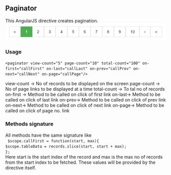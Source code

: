 ## Paginator
This AngularJS directive creates pagination.
<br />
![Paginator](https://raw.githubusercontent.com/vinigem/AngularJS/master/Paginator/Paginator.jpg?_sm_au_=ijsz9M48KqZsQ75q)

### Usage
`<paginator view-count="5" page-count="10" total-count="100" on-first="callFirst" on-last="callLast" on-prev="callPrev" on-next="callNext" on-page="callPage"/>`

view-count -> No of records to be displayed on the screen
page-count -> No of page links to be displayed at a time
total-count -> To tal no of records
on-first -> Method to be called on click of first link
on-last-> Method to be called on click of last link
on-prev-> Method to be called on click of prev link
on-next-> Method to be called on click of next link
on-page-> Method to be called on click of page no. link

### Methods signature
All methods have the same signature like
<br />
       ` $scope.callFirst = function(start, max){`<br />
		`$scope.tableData = records.slice(start, start + max);`<br />
	`};`
<br />
Here start is the start index of the record and max is the max no of records from the start index to be fetched.
These values will be provided by the directive itself.
